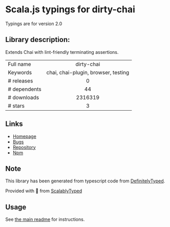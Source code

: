 
# Scala.js typings for dirty-chai

Typings are for version 2.0

## Library description:
Extends Chai with lint-friendly terminating assertions.

|                    |                 |
| ------------------ | :-------------: |
| Full name          | dirty-chai |
| Keywords           | chai, chai-plugin, browser, testing |
| # releases         | 0 |
| # dependents       | 44 |
| # downloads        | 2316319 |
| # stars            | 3 |

## Links
- [Homepage](https://github.com/prodatakey/dirty-chai)
- [Bugs](https://github.com/prodatakey/dirty-chai/issues)
- [Repository](https://github.com/prodatakey/dirty-chai)
- [Npm](https://www.npmjs.com/package/dirty-chai)
    


## Note
This library has been generated from typescript code from [DefinitelyTyped](https://definitelytyped.org).

Provided with :purple_heart: from [ScalablyTyped](https://github.com/oyvindberg/ScalablyTyped)

## Usage
See [the main readme](../../readme.md) for instructions.


